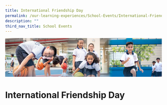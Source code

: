 ```yaml
---
title: International Friendship Day
permalink: /our-learning-experiences/School-Events/International-Friendship-Day/
description: ""
third_nav_title: School Events
---
```

![](/images/Our%20Learning%20Experiences.jpg)

International Friendship Day 
=============================
